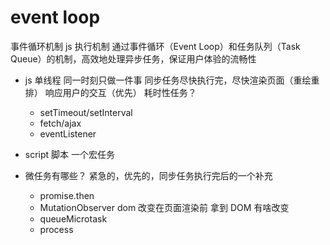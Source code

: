 # event loop
事件循环机制 js 执行机制
通过事件循环（Event Loop）和任务队列（Task Queue）的机制，高效地处理异步任务，保证用户体验的流畅性

- js 单线程
  同一时刻只做一件事
  同步任务尽快执行完，尽快渲染页面（重绘重排）
  响应用户的交互（优先）
  耗时性任务？
  - setTimeout/setInterval
  - fetch/ajax
  - eventListener
- script 脚本
  一个宏任务

- 微任务有哪些？
  紧急的，优先的，同步任务执行完后的一个补充
  - promise.then
  - MutationObserver
    dom 改变在页面渲染前 拿到 DOM 有啥改变
  - queueMicrotask
  - process
